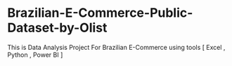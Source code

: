 # Brazilian-E-Commerce-Public-Dataset-by-Olist
This is Data Analysis Project For Brazilian E-Commerce using tools [ Excel , Python , Power BI ] 
